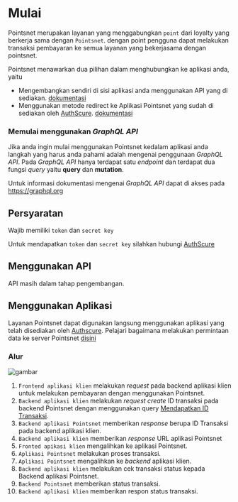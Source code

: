 # Mulai

Pointsnet merupakan layanan yang menggabungkan `point` dari loyalty yang berkerja sama dengan `Pointsnet`. dengan point pengguna dapat melakukan transaksi pembayaran ke semua layanan yang bekerjasama dengan pointsnet.

Pointsnet menawarkan dua pilihan dalam menghubungkan ke aplikasi anda, yaitu

 - Mengembangkan sendiri di sisi aplikasi anda menggunakan API yang di sediakan. [dokumentasi](#menggunakan-api)
 - Menggunakan metode redirect ke Aplikasi Pointsnet yang sudah di sediakan oleh [AuthScure](https://authscure.com.my). [dokumentasi](#menggunakan-aplikasi)

### Memulai menggunakan *GraphQL API*

Jika anda ingin mulai menggunakan Pointsnet kedalam aplikasi anda langkah yang harus anda pahami adalah mengenai penggunaan *GraphQL API*. Pada *GraphQL API* hanya terdapat satu *endpoint* dan terdapat dua fungsi *query* yaitu **query** dan **mutation**.

<aside class="success">
  Untuk informasi dokumentasi mengenai <i>GraphQL API</i> dapat di akses pada <a href="https://graphql.org" target="_blank">https://graphql.org</a>
</aside>

## Persyaratan
 
 Wajib memiliki `token` dan `secret key`

 Untuk mendapatkan `token` dan `secret key` silahkan hubungi [AuthScure](https://authscure.com.my)

## Menggunakan API

API masih dalam tahap pengembangan.

## Menggunakan Aplikasi

Layanan Pointsnet dapat digunakan langsung menggunakan aplikasi yang telah disediakan oleh [Authscure](https://authscure.com.my). Pelajari bagaimana melakukan permintaan data ke server Pointsnet [disini](#http-s-request)

### Alur

![gambar](apppointsnet.png)

1. `Frontend aplikasi klien` melakukan *request* pada backend aplikasi klien untuk melakukan pembayaran dengan menggunakan Pointsnet.
2. `Backend aplikasi klien` melakukan *request create* ID transaksi pada backend Pointsnet dengan menggunakan query [Mendapatkan ID Transaksi](#mendapatkan-id-transaksi).
3. `Backend aplikasi Pointsnet`  memberikan *response* berupa ID Transaksi pada backend aplikasi klien.
4. `Backend aplikasi klien` memberikan *response* URL aplikasi Pointsnet
5. `Fronted apikasi klien` mengalihkan ke aplikasi Pointsnet.
6. `Aplikasi Pointsnet` melakukan proses transaksi.
7. `Aplikasi Pointsnet` mengalihkan ke *backend* aplikasi klien.
8. `Backend aplikasi klien` melakukan cek transaksi status kepada Backend aplikasi Pointsnet.
9. `Backend Pointsnet` memberikan status transaksi.
10. `Backend aplikasi klien` memberikan respon status transaksi. 

